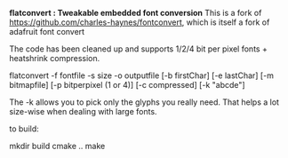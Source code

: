 **flatconvert : Tweakable embedded font conversion**
This is a fork of https://github.com/charles-haynes/fontconvert, which is itself a fork of adafruit font convert

The code has been cleaned up and supports 1/2/4 bit per pixel fonts + heatshrink compression.

flatconvert -f fontfile -s size -o outputfile [-b firstChar] [-e lastChar]  [-m bitmapfile] [-p bitperpixel (1 or 4)] [-c compressed] [-k "abcde"]

The -k allows you to pick only the glyphs you really need. That helps a lot size-wise when dealing with large fonts.

to build:

   mkdir build
   cmake ..
   make

